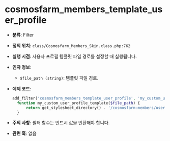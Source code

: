 # cosmosfarm_members_template_user_profile

- **분류**: Filter
- **정의 위치**: `class/Cosmosfarm_Members_Skin.class.php:762`
- **실행 시점**: 사용자 프로필 템플릿 파일 경로를 설정할 때 실행됩니다.
- **인자 정보**:
  - `$file_path (string)`: 템플릿 파일 경로.
- **예제 코드**:

  ```php
  add_filter('cosmosfarm_members_template_user_profile', 'my_custom_user_profile_template');
    function my_custom_user_profile_template($file_path) {
        return get_stylesheet_directory() . '/cosmosfarm-members/user-profile.php';
    }
  ```

- **주의 사항**: 필터 함수는 반드시 값을 반환해야 합니다.
- **관련 훅**: 없음
